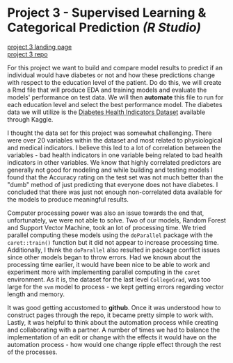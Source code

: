 # Project 3 - Supervised Learning & Categorical Prediction *(R Studio)*

[project 3 landing page](https://bphigg.github.io/558Project3/)  
[project 3 repo](https://github.com/bphigg/558Project3)

For this project we want to build and compare model results to predict if an individual would have diabetes or not and how these predictions change with respect to the education level of the patient. Do do this, we will create a Rmd file that will produce EDA and training models and evaluate the models' performance on test data. We will then **automate** this file to run for each education level and select the best performance model. The diabetes data we will utilize is the [Diabetes Health Indicators Dataset](https://www.kaggle.com/datasets/alexteboul/diabetes-health-indicators-dataset/) available through Kaggle.

I thought the data set for this project was somewhat challenging. There were over 20 variables within the dataset and most related to physiological and medical indicators. I believe this led to a lot of correlation between the variables - bad health indicators in one variable being related to bad health indicators in other variables. We know that highly correlated predictors are generally not good for modeling and while building and testing models I found that the Accuracy rating on the test set was not much better than the "dumb" method of just predicting that everyone does not have diabetes. I concluded that there was just not enough non-correlated data available for the models to produce meaningful results.

Computer processing power was also an issue towards the end that, unfortunately, we were not able to solve. Two of our models, Random Forest and Support Vector Machine, took an lot of processing time. We tried parallel computing these models using the `doParallel` package with the `caret::train()` function but it did not appear to increase processing time. Additionally, I think the `doParallel` also resulted in package conflict issues since other models began to throw errors. Had we known about the processing time earlier, it would have been nice to be able to work and experiment more with implementing parallel computing in the `caret` environment. As it is, the dataset for the last level `CollegeGrad`, was too large for the `svm` model to process - we kept getting errors regarding vector length and memory.

It was good getting accustomed to **github**. Once it was understood how to construct pages through the repo, it became pretty simple to work with. Lastly, it was helpful to think about the automation process while creating and collaborating with a partner. A number of times we had to balance the implementation of an edit or change with the effects it would have on the automation process - how would one change ripple effect through the rest of the processes.
